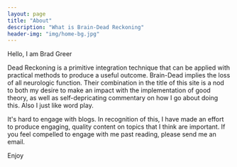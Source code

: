 ```yaml
---
layout: page
title: "About"
description: "What is Brain-Dead Reckoning"
header-img: "img/home-bg.jpg"
---
```

Hello, I am Brad Greer

Dead Reckoning is a primitive integration technique that can be applied with practical methods to produce a useful outcome. Brain-Dead implies the loss of all neurologic function. Their combination in the title of this site is a nod to both my desire to make an impact with the implementation of good theory, as well as self-depricating commentary on how I go about doing this. Also I just like word play.

It's hard to engage with blogs. In recognition of this, I have made an effort to produce engaging, quality content on topics that I think are important. If you feel compelled to engage with me past reading, please send me an email.

Enjoy